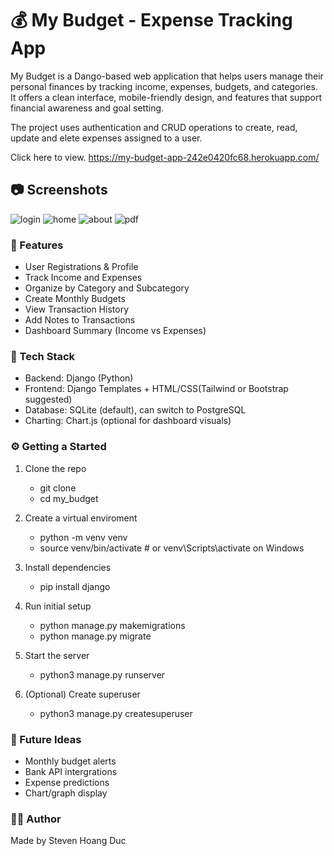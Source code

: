 # 💰 My Budget - Expense Tracking App

My Budget is a Dango-based web application that helps users manage their personal finances by tracking income, expenses, budgets, and categories.  It offers a clean interface, mobile-friendly design, and features that support financial awareness and goal setting.

The project uses authentication and CRUD operations to create, read, update and elete expenses assigned to a user.

Click here to view.
https://my-budget-app-242e0420fc68.herokuapp.com/

## 📷 Screenshots 

![login](<screenshots/Screenshot 2025-03-17 at 9.18.00 PM.png>)
![home](<screenshots/Screenshot 2025-03-17 at 9.29.40 PM.png>)
![about](<screenshots/Screenshot 2025-03-17 at 9.30.26 PM.png>)
![pdf](<screenshots/Screenshot 2025-03-17 at 9.31.59 PM.png>)


### 🚀 Features

* User Registrations & Profile
* Track Income and Expenses
* Organize by Category and Subcategory
* Create Monthly Budgets
* View Transaction History
* Add Notes to Transactions
* Dashboard Summary (Income vs Expenses)

### 🧱 Tech Stack

* Backend: Django (Python)
* Frontend: Django Templates + HTML/CSS(Tailwind or Bootstrap suggested)
* Database: SQLite (default), can switch to PostgreSQL
* Charting: Chart.js (optional for dashboard visuals)

### ⚙️ Getting a Started

1. Clone the repo

    * git clone <your-repo-url>
    * cd my_budget

2. Create a virtual enviroment

    * python -m venv venv
    * source venv/bin/activate  # or venv\\Scripts\\activate on Windows

3. Install dependencies

    * pip install django

4. Run initial setup

    * python manage.py makemigrations
    * python manage.py migrate

5. Start the server

    * python3 manage.py runserver

6. (Optional) Create superuser

    * python3 manage.py createsuperuser

### 🧠 Future Ideas

* Monthly budget alerts
* Bank API intergrations
* Expense predictions
* Chart/graph display

### 👨‍💻 Author

Made by Steven Hoang Duc








